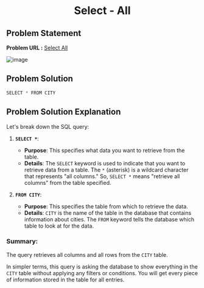 <h1 align='center'>Select - All</h1>

## Problem Statement

**Problem URL :** [Select All](https://www.hackerrank.com/challenges/select-all-sql/problem?isFullScreen=true)

![image](https://github.com/user-attachments/assets/ced40185-b3f9-4334-90d5-db8a503bbe56)


## Problem Solution
```py
SELECT * FROM CITY
```

## Problem Solution Explanation
Let's break down the SQL query:

1. **`SELECT *`**:
   - **Purpose**: This specifies what data you want to retrieve from the table.
   - **Details**: The `SELECT` keyword is used to indicate that you want to retrieve data from a table. The `*` (asterisk) is a wildcard character that represents "all columns." So, `SELECT *` means "retrieve all columns" from the table specified.

2. **`FROM CITY`**:
   - **Purpose**: This specifies the table from which to retrieve the data.
   - **Details**: `CITY` is the name of the table in the database that contains information about cities. The `FROM` keyword tells the database which table to look at for the data.

### Summary:

The query retrieves all columns and all rows from the `CITY` table. 

In simpler terms, this query is asking the database to show everything in the `CITY` table without applying any filters or conditions. You will get every piece of information stored in the table for all entries.
